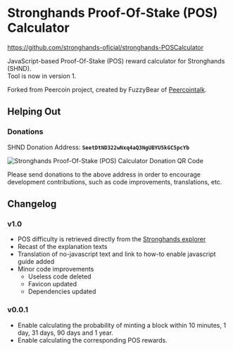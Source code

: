 Stronghands Proof-Of-Stake (POS) Calculator
===

https://github.com/stronghands-oficial/stronghands-POSCalculator

JavaScript-based Proof-Of-Stake (POS) reward calculator for Stronghands (SHND).<br>Tool is now in version 1.

Forked from Peercoin project, created by FuzzyBear of [Peercointalk](http://peercointalk.org/).

## Helping Out

### Donations

SHND Donation Address: **```SeetDtND322wNxq4aQ3NgUBYU5kGC5pcYb```**

![Stronghands Proof-Of-Stake (POS) Calculator Donation QR Code](https://raw.githubusercontent.com/stronghands-oficial/stronghands-POSCalculator/master/qr-shnd-donation.png "Donate shnd to this project")

Please send donations to the above address in order to encourage development contributions, such as code improvements, translations, etc.


## Changelog

### v1.0

* POS difficulty is retrieved directly from the [Stronghands explorer](https://shndexplorer.xyz)
* Recast of the explanation texts
* Translation of no-javascript text and link to how-to enable javascript guide added
* Minor code improvements
    * Useless code deleted
    * Favicon updated
    * Dependencies updated

### v0.0.1

* Enable calculating the probability of minting a block within 10 minutes, 1 day, 31 days, 90 days and 1 year.
* Enable calculating the corresponding POS rewards.
